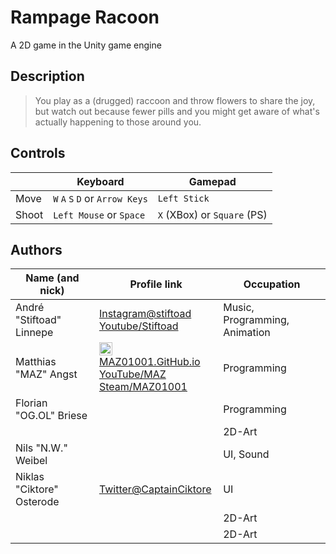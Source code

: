 # Rampage Racoon

A 2D game in the Unity game engine

## Description

>
> You play as a (drugged) raccoon and throw flowers to share the joy,
> but watch out because fewer pills and you might get aware of what's actually happening to those around you.
>

## Controls

|       | Keyboard                        | Gamepad                     |
| ----- | ------------------------------- | --------------------------- |
| Move  | `W` `A` `S` `D` or `Arrow Keys` | `Left Stick`                |
| Shoot | `Left Mouse` or `Space`         | `X` (XBox) or `Square` (PS) |

## Authors

| Name (and nick)           | Profile link                                                                                                                                                                                                                                                                           | Occupation                    |
| ------------------------- | -------------------------------------------------------------------------------------------------------------------------------------------------------------------------------------------------------------------------------------------------------------------------------------- | ----------------------------- |
| André "Stiftoad" Linnepe  | [Instagram@stiftoad](https://www.instagram.com/stiftoad/)<br>[Youtube/Stiftoad](https://www.youtube.com/channel/UC_r9MmRsCjODSs8aRjsXhRw)                                                                                                                                              | Music, Programming, Animation |
| Matthias "MAZ" Angst      | [<img src="https://maz01001.github.io/img/icon.svg" height="18" style="height:1.3rem;vertical-align:text-bottom;"/> MAZ01001.GitHub.io](https://maz01001.github.io/)<br/>[YouTube/MAZ](https://www.youtube.com/@MAZ01001)<br/>[Steam/MAZ01001](https://steamcommunity.com/id/MAZ01001) | Programming                   |
| Florian "OG.OL" Briese    |                                                                                                                                                                                                                                                                                        | Programming                   |
|                           |                                                                                                                                                                                                                                                                                        | 2D-Art                        |
| Nils "N.W." Weibel        |                                                                                                                                                                                                                                                                                        | UI, Sound                     |
| Niklas "Ciktore" Osterode | [Twitter@CaptainCiktore](https://twitter.com/CaptainCiktore)                                                                                                                                                                                                                           | UI                            |
|                           |                                                                                                                                                                                                                                                                                        | 2D-Art                        |
|                           |                                                                                                                                                                                                                                                                                        | 2D-Art                        |
